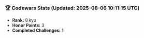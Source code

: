 ### 🏆 Codewars Stats (Updated: 2025-08-06 10:11:15 UTC)

- **Rank:** 8 kyu
- **Honor Points:** 3
- **Completed Challenges:** 1
